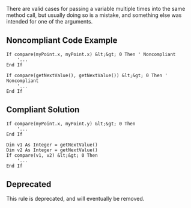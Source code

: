 
There are valid cases for passing a variable multiple times into the same method call, but usually doing so is a mistake, and something else was intended for one of the arguments.

## Noncompliant Code Example


    If compare(myPoint.x, myPoint.x) &lt;&gt; 0 Then ' Noncompliant
        '...
    End If
    
    If compare(getNextValue(), getNextValue()) &lt;&gt; 0 Then ' Noncompliant
        '...
    End If


## Compliant Solution


    If compare(myPoint.x, myPoint.y) &lt;&gt; 0 Then
        '...
    End If
    
    Dim v1 As Integer = getNextValue()
    Dim v2 As Integer = getNextValue()
    If compare(v1, v2) &lt;&gt; 0 Then
        '...
    End If


## Deprecated

This rule is deprecated, and will eventually be removed.
